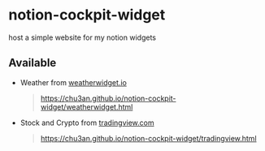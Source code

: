 # notion-cockpit-widget
host a simple website for my notion widgets

## Available
* Weather from [weatherwidget.io](https://weatherwidget.io/)
  > https://chu3an.github.io/notion-cockpit-widget/weatherwidget.html

* Stock and Crypto from [tradingview.com](https://www.tradingview.com/widget/ticker/)
  > https://chu3an.github.io/notion-cockpit-widget/tradingview.html
